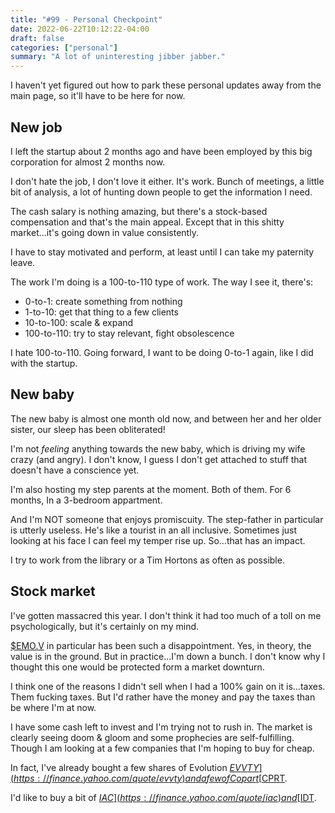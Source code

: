```yaml
---
title: "#99 - Personal Checkpoint"
date: 2022-06-22T10:12:22-04:00
draft: false
categories: ["personal"]
summary: "A lot of uninteresting jibber jabber."
---
```


I haven't yet figured out how to park these personal updates away from the main page, so it'll have to be here for now.

## New job

I left the startup about 2 months ago and have been employed by this big corporation for almost 2 months now.

I don't hate the job, I don't love it either. It's work. Bunch of meetings, a little bit of analysis, a lot of hunting down people to get the information I need.

The cash salary is nothing amazing, but there's a stock-based compensation and that's the main appeal. Except that in this shitty market...it's going down in value consistently.

I have to stay motivated and perform, at least until I can take my paternity leave.

The work I'm doing is a 100-to-110 type of work. The way I see it, there's:

- 0-to-1: create something from nothing
- 1-to-10: get that thing to a few clients
- 10-to-100: scale & expand 
- 100-to-110: try to stay relevant, fight obsolescence

I hate 100-to-110. Going forward, I want to be doing 0-to-1 again, like I did with the startup.

## New baby

The new baby is almost one month old now, and between her and her older sister, our sleep has been obliterated! 

I'm not _feeling_ anything towards the new baby, which is driving my wife crazy (and angry). I don't know, I guess I don't get attached to stuff that doesn't have a conscience yet.

I'm also hosting my step parents at the moment. Both of them. For 6 months, In a 3-bedroom appartment.

And I'm NOT someone that enjoys promiscuity. The step-father in particular is utterly useless. He's like a tourist in an all inclusive. Sometimes just looking at his face I can feel my temper rise up. So...that has an impact.

I try to work from the library or a Tim Hortons as often as possible.

## Stock market

I've gotten massacred this year. I don't think it had too much of a toll on me psychologically, but it's certainly on my mind.

[$EMO.V](https://finance.yahoo.com/quote/emo.v) in particular has been such a disappointment. Yes, in theory, the value is in the ground. But in practice...I'm down a bunch. I don't know why I thought this one would be protected form a market downturn.

I think one of the reasons I didn't sell when I had a 100% gain on it is...taxes. Them fucking taxes. But I'd rather have the money and pay the taxes than be where I'm at now.

I have some cash left to invest and I'm trying not to rush in. The market is clearly seeing doom & gloom and some prophecies are self-fulfilling. Though I am looking at a few companies that I'm hoping to buy for cheap.

In fact, I've already bought a few shares of Evolution [$EVVTY](https://finance.yahoo.com/quote/evvty) and a few of Copart [$CPRT](https://finance.yahoo.com/quote/cprt).

I'd like to buy a bit of [$IAC](https://finance.yahoo.com/quote/iac) and [$IDT](https://finance.yahoo.com/quote/idt).

